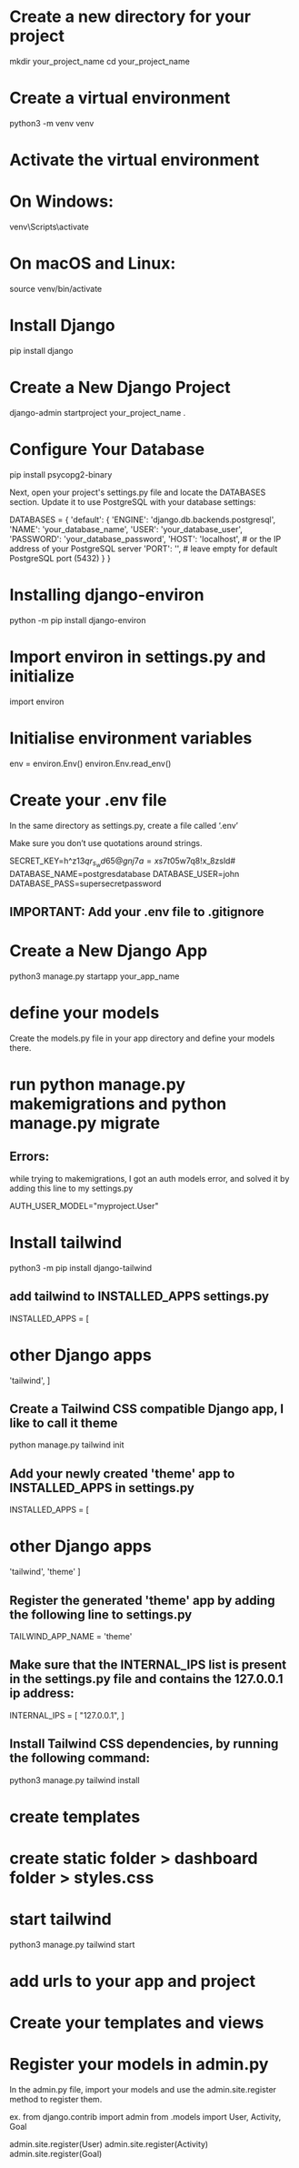 # Create a new directory for your project
mkdir your_project_name
cd your_project_name

# Create a virtual environment
python3 -m venv venv

# Activate the virtual environment
# On Windows:
venv\Scripts\activate
# On macOS and Linux:
source venv/bin/activate

# Install Django
pip install django

# Create a New Django Project
django-admin startproject your_project_name .

# Configure Your Database
pip install psycopg2-binary

Next, open your project's settings.py file and locate the DATABASES section. Update it to use PostgreSQL with your database settings:

DATABASES = {
    'default': {
        'ENGINE': 'django.db.backends.postgresql',
        'NAME': 'your_database_name',
        'USER': 'your_database_user',
        'PASSWORD': 'your_database_password',
        'HOST': 'localhost',  # or the IP address of your PostgreSQL server
        'PORT': '',           # leave empty for default PostgreSQL port (5432)
    }
}

# Installing django-environ
 python -m pip install django-environ

# Import environ in settings.py and initialize
import environ
# Initialise environment variables
env = environ.Env()
environ.Env.read_env()

# Create your .env file
In the same directory as settings.py, create a file called ‘.env’

Make sure you don’t use quotations around strings.

SECRET_KEY=h^z13$qr_s_wd65@gnj7a=xs7t05$w7q8!x_8zsld#
DATABASE_NAME=postgresdatabase
DATABASE_USER=john
DATABASE_PASS=supersecretpassword

## IMPORTANT: Add your .env file to .gitignore

#  Create a New Django App
python3 manage.py startapp your_app_name

# define your models
 Create the models.py file in your app directory and define your models there.

#  run python manage.py makemigrations and python manage.py migrate

## Errors: 
while trying to makemigrations, I got an auth models error, and solved it by adding this line to my settings.py

AUTH_USER_MODEL="myproject.User"

# Install tailwind

python3 -m pip install django-tailwind

## add tailwind to INSTALLED_APPS settings.py

INSTALLED_APPS = [
  # other Django apps
  'tailwind',
]

## Create a Tailwind CSS compatible Django app, I like to call it theme

python manage.py tailwind init

## Add your newly created 'theme' app to INSTALLED_APPS in settings.py

INSTALLED_APPS = [
  # other Django apps
  'tailwind',
  'theme'
]

## Register the generated 'theme' app by adding the following line to settings.py

TAILWIND_APP_NAME = 'theme'

## Make sure that the INTERNAL_IPS list is present in the settings.py file and contains the 127.0.0.1 ip address:

INTERNAL_IPS = [
    "127.0.0.1",
]

## Install Tailwind CSS dependencies, by running the following command:

python3 manage.py tailwind install

# create templates

# create static folder > dashboard folder > styles.css

# start tailwind

python3 manage.py tailwind start

# add urls to your app and project

# Create your templates and views

# Register your models in admin.py

In the admin.py file, import your models and use the admin.site.register method to register them. 

ex. 
from django.contrib import admin
from .models import User, Activity, Goal

admin.site.register(User)
admin.site.register(Activity)
admin.site.register(Goal)


